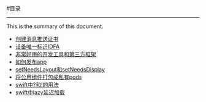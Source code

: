 #目录

***

This is the summary of this document.

* [创建消息推送证书](Content/创建消息推送证书.md)
* [设备唯一标识IDFA](Content/IDFA.md)
* [非常好用的开发工具和第三方框架](Content/ThirdPart.md) 
* [如何发布app](Content/SubmitApp.md)
* [setNeedsLayout和setNeedsDisplay](Content/Show.md)
* [将公用组件打包成私有pods](Content/Cocopods.md)
* [swift中?和!的用法](Content/swift01.md)
* [swift中lazy延迟加载](Content/swift02.md)


